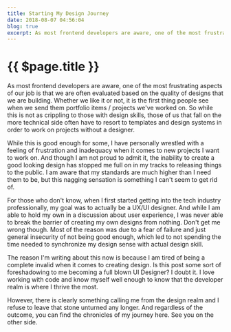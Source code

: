 ```yaml
---
title: Starting My Design Journey
date: 2018-08-07 04:56:04
blog: true
excerpt: As most frontend developers are aware, one of the most frustrating aspects of our job is that we are often evaluated based on the quality of designs that we are building. Whether we like it or not, it is the first thing people see when we send them portfolio items / projects we've worked on. So while this is not as crippling to those with design skills, those of us that fall on the more technical side often have to resort to templates and design systems in order to work on projects without a designer.
---
```


# {{ $page.title }}

As most frontend developers are aware, one of the most frustrating aspects of our job is that we are often evaluated based on the quality of designs that we are building. Whether we like it or not, it is the first thing people see when we send them portfolio items / projects we've worked on. So while this is not as crippling to those with design skills, those of us that fall on the more technical side often have to resort to templates and design systems in order to work on projects without a designer.

While this is good enough for some, I have personally wrestled with a feeling of frustration and inadequacy when it comes to new projects I want to work on. And though I am not proud to admit it, the inability to create a good looking design has stopped me full on in my tracks to releasing things to the public. I am aware that my standards are much higher than I need them to be, but this nagging sensation is something I can't seem to get rid of.

For those who don't know, when I first started getting into the tech industry professionally, my goal was to actually be a UX/UI designer. And while I am able to hold my own in a discussion about user experience, I was never able to break the barrier of creating my own designs from nothing. Don't get me wrong though. Most of the reason was due to a fear of failure and just general insecurity of not being good enough, which led to not spending the time needed to synchronize my design sense with actual design skill.

The reason I'm writing about this now is because I am tired of being a complete invalid when it comes to creating design. Is this post some sort of foreshadowing to me becoming a full blown UI Designer? I doubt it. I love working with code and know myself well enough to know that the developer realm is where I thrive the most.

However, there is clearly something calling me from the design realm and I refuse to leave that stone unturned any longer. And regardless of the outcome, you can find the chronicles of my journey here. See you on the other side.
